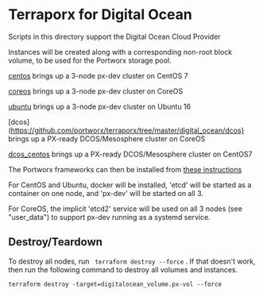 # Terraporx for Digital Ocean

Scripts in this directory support the Digital Ocean Cloud Provider

Instances will be created along with a corresponding non-root block volume,
to be used for the Portworx storage pool.

[centos](https://github.com/portworx/terraporx/tree/master/digital_ocean/centos) brings up a 3-node px-dev cluster on CentOS 7

[coreos](https://github.com/portworx/terraporx/tree/master/digital_ocean/coreos) brings up a 3-node px-dev cluster on CoreOS

[ubuntu](https://github.com/portworx/terraporx/tree/master/digital_ocean/ubuntu16) brings up a 3-node px-dev cluster on Ubuntu 16

[dcos](https://github.com/portworx/terraporx/tree/master/digital_ocean/dcos} brings up a PX-ready DCOS/Mesosphere cluster on CoreOS

[dcos_centos](https://github.com/portworx/terraporx/tree/master/digital_ocean/dcos_centos) brings up a PX-ready DCOS/Mesosphere cluster on CentOS7

The Portworx frameworks can then be installed from [these instructions](https://docs.portworx.com/scheduler/mesosphere-dcos/install.html)

For CentOS and Ubuntu, docker will be installed, 'etcd' will be started as a container on one node, and 'px-dev' will be started on all 3.

For CoreOS, the implicit 'etcd2' service will be used on all 3 nodes (see "user_data") to support px-dev running as a systemd service.

## Destroy/Teardown

To destroy all nodes, run ` terraform destroy --force` .
If that doesn't work, then run the following command to destroy
all volumes and instances.

```
terraform destroy -target=digitalocean_volume.px-vol --force
```
